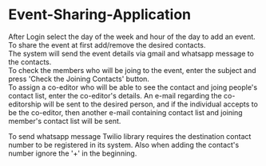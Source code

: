 # Event-Sharing-Application
After Login select the day of the week and hour of the day to add an event. <br>
To share the event at first add/remove the desired contacts. <br>
The system will send the event details via gmail and whatsapp message to the contacts. <br>
To check the members who will be joing to the event, enter the subject and press 'Check the Joining Contacts' button. <br> 
To assign a co-editor who will be able to see the contact and joing people's contact list, enter the co-editor's details.
An e-mail regarding the co-editorship will be sent to the desired person, and if the individual accepts to be the co-editor, then another e-mail 
containing contact list and joining member's contact list will be sent. <br>

To send whatsapp message Twilio library requires the destination contact number to be registered in its system. Also when adding the contact's number
ignore the '+' in the beginning.
